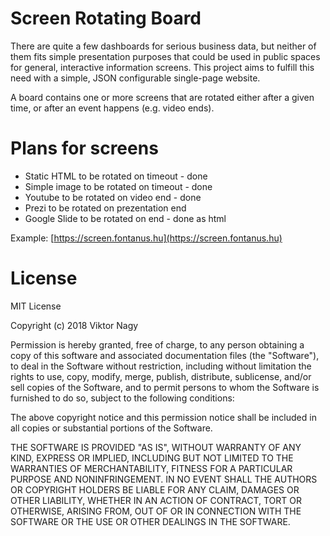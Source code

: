 # Screen Rotating Board

There are quite a few dashboards for serious business data, but neither of them fits simple presentation purposes that could be used in public spaces for general, interactive information screens. This project aims to fulfill this need with a simple, JSON configurable single-page website.

A board contains one or more screens that are rotated either after a given time, or after an event happens (e.g. video ends).

# Plans for screens

* Static HTML to be rotated on timeout - done
* Simple image to be rotated on timeout - done
* Youtube to be rotated on video end - done
* Prezi to be rotated on prezentation end
* Google Slide to be rotated on end - done as html

Example: [https://screen.fontanus.hu](https://screen.fontanus.hu)

# License

MIT License

Copyright (c) 2018 Viktor Nagy

Permission is hereby granted, free of charge, to any person obtaining a copy
of this software and associated documentation files (the "Software"), to deal
in the Software without restriction, including without limitation the rights
to use, copy, modify, merge, publish, distribute, sublicense, and/or sell
copies of the Software, and to permit persons to whom the Software is
furnished to do so, subject to the following conditions:

The above copyright notice and this permission notice shall be included in all
copies or substantial portions of the Software.

THE SOFTWARE IS PROVIDED "AS IS", WITHOUT WARRANTY OF ANY KIND, EXPRESS OR
IMPLIED, INCLUDING BUT NOT LIMITED TO THE WARRANTIES OF MERCHANTABILITY,
FITNESS FOR A PARTICULAR PURPOSE AND NONINFRINGEMENT. IN NO EVENT SHALL THE
AUTHORS OR COPYRIGHT HOLDERS BE LIABLE FOR ANY CLAIM, DAMAGES OR OTHER
LIABILITY, WHETHER IN AN ACTION OF CONTRACT, TORT OR OTHERWISE, ARISING FROM,
OUT OF OR IN CONNECTION WITH THE SOFTWARE OR THE USE OR OTHER DEALINGS IN THE
SOFTWARE.
